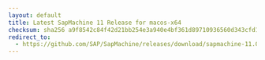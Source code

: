 ```yaml
---
layout: default
title: Latest SapMachine 11 Release for macos-x64
checksum: sha256 a9f8542c84f42d21bb254e3a940e4bf361d89710936560d343cfd15c51c0d80b
redirect_to:
  - https://github.com/SAP/SapMachine/releases/download/sapmachine-11.0.20.1/sapmachine-jre-11.0.20.1_macos-x64_bin.tar.gz
---
```

